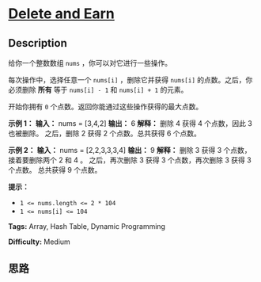 # [Delete and Earn][title]

## Description

给你一个整数数组 `nums` ，你可以对它进行一些操作。

每次操作中，选择任意一个 `nums[i]` ，删除它并获得 `nums[i]` 的点数。之后，你必须删除 **所有** 等于 `nums[i] - 1`
和 `nums[i] + 1` 的元素。

开始你拥有 `0` 个点数。返回你能通过这些操作获得的最大点数。

**示例 1：**
            **输入：** nums = [3,4,2]    **输出：** 6    **解释：**    删除 4 获得 4 个点数，因此 3 也被删除。    之后，删除 2 获得 2 个点数。总共获得 6 个点数。    

**示例 2：**
            **输入：** nums = [2,2,3,3,3,4]    **输出：** 9    **解释：**    删除 3 获得 3 个点数，接着要删除两个 2 和 4 。    之后，再次删除 3 获得 3 个点数，再次删除 3 获得 3 个点数。    总共获得 9 个点数。    

**提示：**

  * `1 <= nums.length <= 2 * 104`
  * `1 <= nums[i] <= 104`


**Tags:** Array, Hash Table, Dynamic Programming

**Difficulty:** Medium

## 思路

[title]: https://leetcode-cn.com/problems/delete-and-earn
